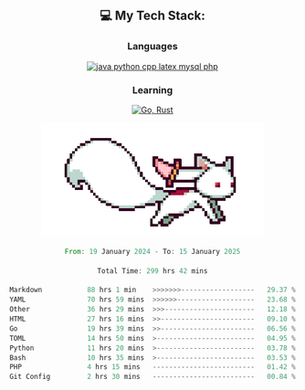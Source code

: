 
<div align="center">
<br>

## 💻 My Tech Stack:

### Languages

[![java python cpp latex mysql php](https://skillicons.dev/icons?i=java,python,cpp,latex,mysql,php)](https://skillicons.dev)

### Learning

[![Go, Rust](https://skillicons.dev/icons?i=go,rust)](https://skillicons.dev)

<center>

<img src="kyubey.gif" alt="Alt-Text" title="" >

</center>


<!--START_SECTION:waka-->

```rust
From: 19 January 2024 - To: 15 January 2025

Total Time: 299 hrs 42 mins

Markdown           88 hrs 1 min    >>>>>>>------------------   29.37 %
YAML               70 hrs 59 mins  >>>>>>-------------------   23.68 %
Other              36 hrs 29 mins  >>>----------------------   12.18 %
HTML               27 hrs 16 mins  >>-----------------------   09.10 %
Go                 19 hrs 39 mins  >>-----------------------   06.56 %
TOML               14 hrs 50 mins  >------------------------   04.95 %
Python             11 hrs 20 mins  >------------------------   03.78 %
Bash               10 hrs 35 mins  >------------------------   03.53 %
PHP                4 hrs 15 mins   -------------------------   01.42 %
Git Config         2 hrs 30 mins   -------------------------   00.84 %
```

<!--END_SECTION:waka-->
